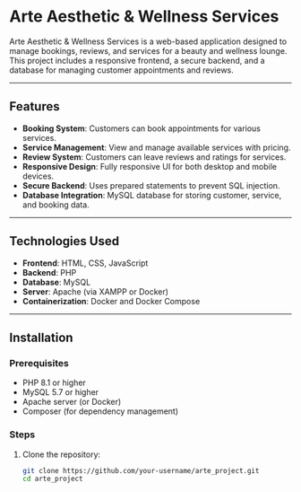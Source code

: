 # Arte Aesthetic & Wellness Services

Arte Aesthetic & Wellness Services is a web-based application designed to manage bookings, reviews, and services for a beauty and wellness lounge. This project includes a responsive frontend, a secure backend, and a database for managing customer appointments and reviews.

---

## Features

- **Booking System**: Customers can book appointments for various services.
- **Service Management**: View and manage available services with pricing.
- **Review System**: Customers can leave reviews and ratings for services.
- **Responsive Design**: Fully responsive UI for both desktop and mobile devices.
- **Secure Backend**: Uses prepared statements to prevent SQL injection.
- **Database Integration**: MySQL database for storing customer, service, and booking data.

---

## Technologies Used

- **Frontend**: HTML, CSS, JavaScript
- **Backend**: PHP
- **Database**: MySQL
- **Server**: Apache (via XAMPP or Docker)
- **Containerization**: Docker and Docker Compose

---

## Installation

### Prerequisites
- PHP 8.1 or higher
- MySQL 5.7 or higher
- Apache server (or Docker)
- Composer (for dependency management)

### Steps
1. Clone the repository:
   ```bash
   git clone https://github.com/your-username/arte_project.git
   cd arte_project
